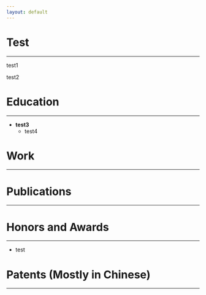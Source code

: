 ```yaml
---
layout: default
---
```


# Test

* * *

test1


test2

# Education

* * *

- **test3**
  - test4


# Work

* * *

# Publications

* * *


# Honors and Awards

* * *

- test

# Patents (Mostly in Chinese)



* * *

